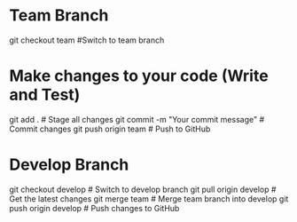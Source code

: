# Team Branch
git checkout team  #Switch to team branch

# Make changes to your code (Write and Test)

git add .                                     # Stage all changes
git commit -m "Your commit message"           # Commit changes
git push origin team                          # Push to GitHub


# Develop Branch

git checkout develop           # Switch to develop branch
git pull origin develop        # Get the latest changes
git merge team                 # Merge team branch into develop 
git push origin develop        # Push changes to GitHub
